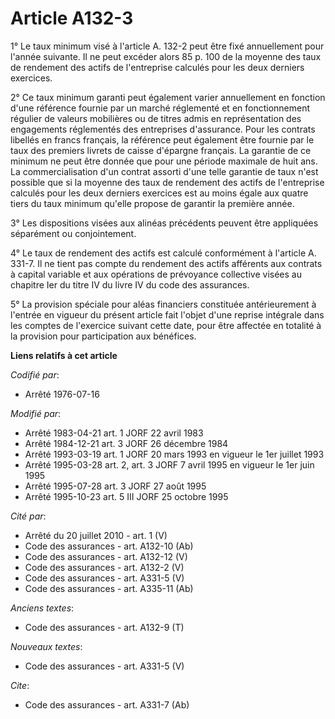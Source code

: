 # Article A132-3

1° Le taux minimum visé à l'article A. 132-2 peut être fixé annuellement pour l'année suivante. Il ne peut excéder alors 85
p. 100 de la moyenne des taux de rendement des actifs de l'entreprise calculés pour les deux derniers exercices.

2° Ce taux minimum garanti peut également varier annuellement en fonction d'une référence fournie par un marché réglementé et
en fonctionnement régulier de valeurs mobilières ou de titres admis en représentation des engagements réglementés des
entreprises d'assurance. Pour les contrats libellés en francs français, la référence peut également être fournie par le taux
des premiers livrets de caisse d'épargne français. La garantie de ce minimum ne peut être donnée que pour une période
maximale de huit ans. La commercialisation d'un contrat assorti d'une telle garantie de taux n'est possible que si la moyenne
des taux de rendement des actifs de l'entreprise calculés pour les deux derniers exercices est au moins égale aux quatre
tiers du taux minimum qu'elle propose de garantir la première année.

3° Les dispositions visées aux alinéas précédents peuvent être appliquées séparément ou conjointement.

4° Le taux de rendement des actifs est calculé conformément à l'article A. 331-7. Il ne tient pas compte du rendement des
actifs afférents aux contrats à capital variable et aux opérations de prévoyance collective visées au chapitre Ier du titre
IV du livre IV du code des assurances.

5° La provision spéciale pour aléas financiers constituée antérieurement à l'entrée en vigueur du présent article fait
l'objet d'une reprise intégrale dans les comptes de l'exercice suivant cette date, pour être affectée en totalité à la
provision pour participation aux bénéfices.

**Liens relatifs à cet article**

_Codifié par_:

  - Arrêté 1976-07-16

_Modifié par_:

  - Arrêté 1983-04-21 art. 1 JORF 22 avril 1983
  - Arrêté 1984-12-21 art. 3 JORF 26 décembre 1984
  - Arrêté 1993-03-19 art. 1 JORF 20 mars 1993 en vigueur le 1er juillet 1993
  - Arrêté 1995-03-28 art. 2, art. 3 JORF 7 avril 1995 en vigueur le 1er juin 1995
  - Arrêté 1995-07-28 art. 3 JORF 27 août 1995
  - Arrêté 1995-10-23 art. 5 III JORF 25 octobre 1995

_Cité par_:

  - Arrêté du 20 juillet 2010 - art. 1 (V)
  - Code des assurances - art. A132-10 (Ab)
  - Code des assurances - art. A132-12 (V)
  - Code des assurances - art. A132-2 (V)
  - Code des assurances - art. A331-5 (V)
  - Code des assurances - art. A335-11 (Ab)

_Anciens textes_:

  - Code des assurances - art. A132-9 (T)

_Nouveaux textes_:

  - Code des assurances - art. A331-5 (V)

_Cite_:

  - Code des assurances - art. A331-7 (Ab)
